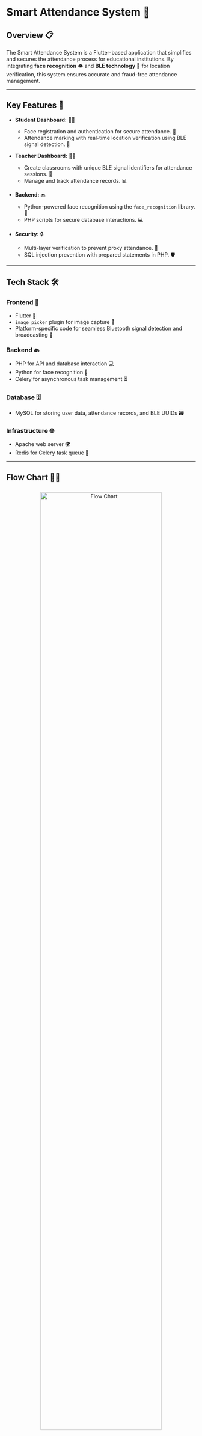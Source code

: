 # **Smart Attendance System** 📱

## **Overview** 📋
The Smart Attendance System is a Flutter-based application that simplifies and secures the attendance process for educational institutions. By integrating **face recognition** 👁️ and **BLE technology** 📡 for location verification, this system ensures accurate and fraud-free attendance management.

---

## **Key Features** 🌟
- **Student Dashboard:** 🧑‍🎓
  - Face registration and authentication for secure attendance. 📸
  - Attendance marking with real-time location verification using BLE signal detection. 📍
  
- **Teacher Dashboard:** 👩‍🏫
  - Create classrooms with unique BLE signal identifiers for attendance sessions. 🏫
  - Manage and track attendance records. 📊

- **Backend:** 🔙
  - Python-powered face recognition using the `face_recognition` library. 🐍
  - PHP scripts for secure database interactions. 💻

- **Security:** 🔒
  - Multi-layer verification to prevent proxy attendance. 🚫
  - SQL injection prevention with prepared statements in PHP. 🛡️

---

## **Tech Stack** 🛠️
### **Frontend** 📱
- Flutter 🦋
- `image_picker` plugin for image capture 📸
- Platform-specific code for seamless Bluetooth signal detection and broadcasting 📶

### **Backend** 🔙
- PHP for API and database interaction 💻
- Python for face recognition 🐍
- Celery for asynchronous task management ⏳

### **Database** 🗄️
- MySQL for storing user data, attendance records, and BLE UUIDs 🗃️

### **Infrastructure** 🌐
- Apache web server 🌍
- Redis for Celery task queue 🔄

---

## **Flow Chart** 🧑‍💻
<div align="center">
  <img src="images/flowChart.png" alt="Flow Chart" style="width: 80%; border-radius: 10px; margin: 10px;">
</div>

---

## **How It Works** 🤖
### **Student Workflow** 🧑‍🎓
1. Register with email and password. 📧🔑
2. Log in and register face for authentication. 📸
3. Mark attendance:
   - Location check using BLE UUID detection. 📍
   - Face verification via image capture and comparison. 👁️

### **Teacher Workflow** 👩‍🏫
1. Log in and create a classroom with details. 📝
2. Start an online attendance session. 🖥️
3. Monitor attendance records in real-time. ⏰

---

## **Screenshots** 🖼️

### **Student Workflow** 🧑‍🎓

### 1. **Student Dashboard** 📱
<!-- ![Student Dashboard]() -->
<img src="images/studentDashboard.jpg" alt="Student Dashboard" style="width: 250px; border-radius: 1%; margin: 10px;">

### 2. **Attendance Dashboard** 📊
<!-- ![Attendance Dashboard]() -->
<img src="images/attendanceDashboard.jpg" alt="Face Registration" style="width: 250px; border-radius: 1%; margin: 10px;">

### 3. **Attendance Marking** ✔️
<!-- ![Attendance Marking]() -->
<img src="images/attendanceInfo.jpg" alt="Attendance Marking" style="width: 250px; border-radius: 1%; margin: 10px;">

---

### **Teacher Workflow** 👩‍🏫 

### 1. **Teacher Dashboard/ Create Classroom** 🏫
<img src="images/teacherDashboard.jpg" alt="Attendance Marking" style="width: 250px; border-radius: 1%; margin: 10px;">

### 2. **Manage Online Attendance** 👩‍🏫
<img src="images/manageAttendance.jpg" alt="Attendance Marking" style="width: 250px; border-radius: 1%; margin: 10px;">

<!-- *(Add more screenshots as needed by saving images in your repository and linking them here.)* -->

---

## **Setup and Installation** ⚙️
### **Prerequisites** 📋
- Flutter installed on your system 📱
- Python 3.9+ with required libraries (`face_recognition`, `dlib`, `numpy`, `celery`) 🐍
- MySQL Server 🗃️
- PHP and a web server (Apache) 💻
- Redis or RabbitMQ for Celery task management 🔄

### **Steps** 📝
1. Clone the repository:
   ```bash
   git clone https://github.com/yourusername/smart-attendance-system.git
   ```
2. Navigate to the project directory:

   ```bash
   cd Flutter_Attendance/lib
   ```
3. Set up the backend:
   - Configure the PHP scripts in the `/lib/API` directory with your MySQL credentials. it also have `Schemas.txt` for database schemas.🗂️
   
   - Install Python dependencies:
      ```bash
      pip install -r requirements.txt
      ```
   - Start Redis on UBUNTU
      ```bash
      sudo service redis-server start
      ```
   - Start the Celery worker:
      ```bash
      celery  -A celery_tasks.tasks worker --loglevel=info -E
      ```
   - Start Apache server in it start MySQL, Apache 🌐
4. Run the frontend:

    ```bash
    flutter pub get
    flutter run
    ```